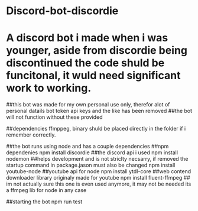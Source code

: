 # Discord-bot-discordie
# A discord bot i made when i was younger, aside from discordie being discontinued the code shuld be funcitonal, it wuld need significant work to  working.

##this bot was made for my own personal use only, therefor alot of personal datails bot token api keys and the like has been removed
##the bot will not function without these provided

##dependencies
ffmppeg, binary shuld be placed directly in the folder if i remember correctly.


##the bot runs using node and has a couple dependencies
##npm dependenies
npm install discordie  ##the discord api i used
npm install nodemon ##helps development and is not striclty necsarry, if removed the startup command in package.jason must also be changed
npm install youtube-node ##youtube api for node
npm install ytdl-core ##web contend downloader library originaly made for youtube
npm install fluent-ffmpeg ## im not actually sure this one is even used anymore, it may not be needed its a ffmpeg lib for node in any case

##starting the bot
npm run test
